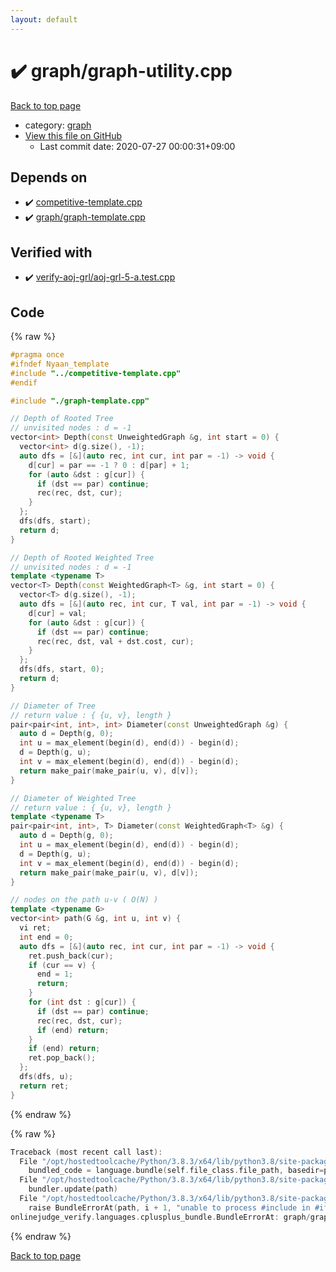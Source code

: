 ```yaml
---
layout: default
---
```


<!-- mathjax config similar to math.stackexchange -->
<script type="text/javascript" async
  src="https://cdnjs.cloudflare.com/ajax/libs/mathjax/2.7.5/MathJax.js?config=TeX-MML-AM_CHTML">
</script>
<script type="text/x-mathjax-config">
  MathJax.Hub.Config({
    TeX: { equationNumbers: { autoNumber: "AMS" }},
    tex2jax: {
      inlineMath: [ ['$','$'] ],
      processEscapes: true
    },
    "HTML-CSS": { matchFontHeight: false },
    displayAlign: "left",
    displayIndent: "2em"
  });
</script>

<script type="text/javascript" src="https://cdnjs.cloudflare.com/ajax/libs/jquery/3.4.1/jquery.min.js"></script>
<script src="https://cdn.jsdelivr.net/npm/jquery-balloon-js@1.1.2/jquery.balloon.min.js" integrity="sha256-ZEYs9VrgAeNuPvs15E39OsyOJaIkXEEt10fzxJ20+2I=" crossorigin="anonymous"></script>
<script type="text/javascript" src="../../assets/js/copy-button.js"></script>
<link rel="stylesheet" href="../../assets/css/copy-button.css" />


# :heavy_check_mark: graph/graph-utility.cpp

<a href="../../index.html">Back to top page</a>

* category: <a href="../../index.html#f8b0b924ebd7046dbfa85a856e4682c8">graph</a>
* <a href="{{ site.github.repository_url }}/blob/master/graph/graph-utility.cpp">View this file on GitHub</a>
    - Last commit date: 2020-07-27 00:00:31+09:00




## Depends on

* :heavy_check_mark: <a href="../competitive-template.cpp.html">competitive-template.cpp</a>
* :heavy_check_mark: <a href="graph-template.cpp.html">graph/graph-template.cpp</a>


## Verified with

* :heavy_check_mark: <a href="../../verify/verify-aoj-grl/aoj-grl-5-a.test.cpp.html">verify-aoj-grl/aoj-grl-5-a.test.cpp</a>


## Code

<a id="unbundled"></a>
{% raw %}
```cpp
#pragma once
#ifndef Nyaan_template
#include "../competitive-template.cpp"
#endif

#include "./graph-template.cpp"

// Depth of Rooted Tree
// unvisited nodes : d = -1
vector<int> Depth(const UnweightedGraph &g, int start = 0) {
  vector<int> d(g.size(), -1);
  auto dfs = [&](auto rec, int cur, int par = -1) -> void {
    d[cur] = par == -1 ? 0 : d[par] + 1;
    for (auto &dst : g[cur]) {
      if (dst == par) continue;
      rec(rec, dst, cur);
    }
  };
  dfs(dfs, start);
  return d;
}

// Depth of Rooted Weighted Tree
// unvisited nodes : d = -1
template <typename T>
vector<T> Depth(const WeightedGraph<T> &g, int start = 0) {
  vector<T> d(g.size(), -1);
  auto dfs = [&](auto rec, int cur, T val, int par = -1) -> void {
    d[cur] = val;
    for (auto &dst : g[cur]) {
      if (dst == par) continue;
      rec(rec, dst, val + dst.cost, cur);
    }
  };
  dfs(dfs, start, 0);
  return d;
}

// Diameter of Tree
// return value : { {u, v}, length }
pair<pair<int, int>, int> Diameter(const UnweightedGraph &g) {
  auto d = Depth(g, 0);
  int u = max_element(begin(d), end(d)) - begin(d);
  d = Depth(g, u);
  int v = max_element(begin(d), end(d)) - begin(d);
  return make_pair(make_pair(u, v), d[v]);
}

// Diameter of Weighted Tree
// return value : { {u, v}, length }
template <typename T>
pair<pair<int, int>, T> Diameter(const WeightedGraph<T> &g) {
  auto d = Depth(g, 0);
  int u = max_element(begin(d), end(d)) - begin(d);
  d = Depth(g, u);
  int v = max_element(begin(d), end(d)) - begin(d);
  return make_pair(make_pair(u, v), d[v]);
}

// nodes on the path u-v ( O(N) )
template <typename G>
vector<int> path(G &g, int u, int v) {
  vi ret;
  int end = 0;
  auto dfs = [&](auto rec, int cur, int par = -1) -> void {
    ret.push_back(cur);
    if (cur == v) {
      end = 1;
      return;
    }
    for (int dst : g[cur]) {
      if (dst == par) continue;
      rec(rec, dst, cur);
      if (end) return;
    }
    if (end) return;
    ret.pop_back();
  };
  dfs(dfs, u);
  return ret;
}
```
{% endraw %}

<a id="bundled"></a>
{% raw %}
```cpp
Traceback (most recent call last):
  File "/opt/hostedtoolcache/Python/3.8.3/x64/lib/python3.8/site-packages/onlinejudge_verify/docs.py", line 349, in write_contents
    bundled_code = language.bundle(self.file_class.file_path, basedir=pathlib.Path.cwd())
  File "/opt/hostedtoolcache/Python/3.8.3/x64/lib/python3.8/site-packages/onlinejudge_verify/languages/cplusplus.py", line 185, in bundle
    bundler.update(path)
  File "/opt/hostedtoolcache/Python/3.8.3/x64/lib/python3.8/site-packages/onlinejudge_verify/languages/cplusplus_bundle.py", line 306, in update
    raise BundleErrorAt(path, i + 1, "unable to process #include in #if / #ifdef / #ifndef other than include guards")
onlinejudge_verify.languages.cplusplus_bundle.BundleErrorAt: graph/graph-utility.cpp: line 3: unable to process #include in #if / #ifdef / #ifndef other than include guards

```
{% endraw %}

<a href="../../index.html">Back to top page</a>

